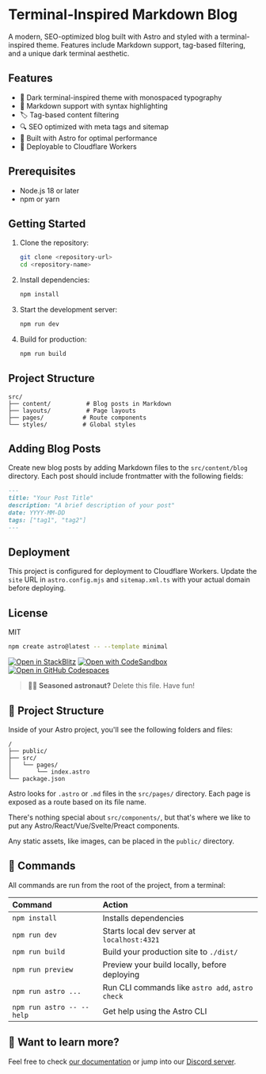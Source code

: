 # Terminal-Inspired Markdown Blog

A modern, SEO-optimized blog built with Astro and styled with a terminal-inspired theme. Features include Markdown support, tag-based filtering, and a unique dark terminal aesthetic.

## Features

- 🎨 Dark terminal-inspired theme with monospaced typography
- 📝 Markdown support with syntax highlighting
- 🏷️ Tag-based content filtering
- 🔍 SEO optimized with meta tags and sitemap
- 🚀 Built with Astro for optimal performance
- 🎯 Deployable to Cloudflare Workers

## Prerequisites

- Node.js 18 or later
- npm or yarn

## Getting Started

1. Clone the repository:

   ```bash
   git clone <repository-url>
   cd <repository-name>
   ```

2. Install dependencies:

   ```bash
   npm install
   ```

3. Start the development server:

   ```bash
   npm run dev
   ```

4. Build for production:
   ```bash
   npm run build
   ```

## Project Structure

```
src/
├── content/          # Blog posts in Markdown
├── layouts/          # Page layouts
├── pages/           # Route components
└── styles/          # Global styles
```

## Adding Blog Posts

Create new blog posts by adding Markdown files to the `src/content/blog` directory. Each post should include frontmatter with the following fields:

```markdown
---
title: "Your Post Title"
description: "A brief description of your post"
date: YYYY-MM-DD
tags: ["tag1", "tag2"]
---
```

## Deployment

This project is configured for deployment to Cloudflare Workers. Update the `site` URL in `astro.config.mjs` and `sitemap.xml.ts` with your actual domain before deploying.

## License

MIT

```sh
npm create astro@latest -- --template minimal
```

[![Open in StackBlitz](https://developer.stackblitz.com/img/open_in_stackblitz.svg)](https://stackblitz.com/github/withastro/astro/tree/latest/examples/minimal)
[![Open with CodeSandbox](https://assets.codesandbox.io/github/button-edit-lime.svg)](https://codesandbox.io/p/sandbox/github/withastro/astro/tree/latest/examples/minimal)
[![Open in GitHub Codespaces](https://github.com/codespaces/badge.svg)](https://codespaces.new/withastro/astro?devcontainer_path=.devcontainer/minimal/devcontainer.json)

> 🧑‍🚀 **Seasoned astronaut?** Delete this file. Have fun!

## 🚀 Project Structure

Inside of your Astro project, you'll see the following folders and files:

```text
/
├── public/
├── src/
│   └── pages/
│       └── index.astro
└── package.json
```

Astro looks for `.astro` or `.md` files in the `src/pages/` directory. Each page is exposed as a route based on its file name.

There's nothing special about `src/components/`, but that's where we like to put any Astro/React/Vue/Svelte/Preact components.

Any static assets, like images, can be placed in the `public/` directory.

## 🧞 Commands

All commands are run from the root of the project, from a terminal:

| Command                   | Action                                           |
| :------------------------ | :----------------------------------------------- |
| `npm install`             | Installs dependencies                            |
| `npm run dev`             | Starts local dev server at `localhost:4321`      |
| `npm run build`           | Build your production site to `./dist/`          |
| `npm run preview`         | Preview your build locally, before deploying     |
| `npm run astro ...`       | Run CLI commands like `astro add`, `astro check` |
| `npm run astro -- --help` | Get help using the Astro CLI                     |

## 👀 Want to learn more?

Feel free to check [our documentation](https://docs.astro.build) or jump into our [Discord server](https://astro.build/chat).
